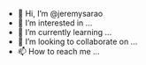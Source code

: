 - 👋 Hi, I’m @jeremysarao
- 👀 I’m interested in ...
- 🌱 I’m currently learning ...
- 💞️ I’m looking to collaborate on ...
- 📫 How to reach me ...

<!---
jeremysarao/jeremysarao is a ✨ special ✨ repository because its `README.md` (this file) appears on your GitHub profile.
You can click the Preview link to take a look at your changes.

something something
--->
